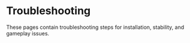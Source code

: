 # Troubleshooting

These pages contain troubleshooting steps for installation, stability, and gameplay issues.
